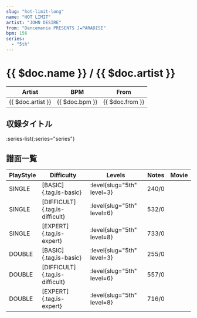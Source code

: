 ```yaml
---
slug: "hot-limit-long"
name: "HOT LIMIT"
artist: "JOHN DESIRE"
from: "Dancemania PRESENTS J★PARADISE"
bpm: 156
series:
  - "5th"
---
```


# {{ $doc.name }} / {{ $doc.artist }}

|Artist|BPM|From|
|------|---|----|
|{{ $doc.artist }}|{{ $doc.bpm }}|{{ $doc.from }}|

## 収録タイトル

:series-list{:series="series"}

## 譜面一覧

|PlayStyle|Difficulty|Levels|Notes|Movie|
|---------|----------|------|-----|-----|
|SINGLE|[BASIC]{.tag.is-basic}|:level{slug="5th" level=3}|240/0||
|SINGLE|[DIFFICULT]{.tag.is-difficult}|:level{slug="5th" level=6}|532/0||
|SINGLE|[EXPERT]{.tag.is-expert}|:level{slug="5th" level=8}|733/0||
|DOUBLE|[BASIC]{.tag.is-basic}|:level{slug="5th" level=3}|255/0||
|DOUBLE|[DIFFICULT]{.tag.is-difficult}|:level{slug="5th" level=6}|557/0||
|DOUBLE|[EXPERT]{.tag.is-expert}|:level{slug="5th" level=8}|716/0||
